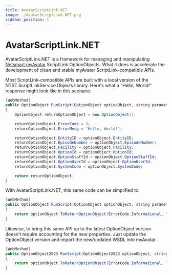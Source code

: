 ```yaml
---
title: AvatarScriptLink.NET
image: ./AvatarScriptLink.NET.png
sidebar_position: 1
---
```


# AvatarScriptLink.NET

AvatarScriptLink.NET is a framework for managing and manipulating [Netsmart myAvatar](https://www.ntst.com/Solutions-and-Services/Offerings/myAvatar) ScriptLink OptionObjects. What it does is accelerate the development of clean and stable myAvatar ScriptLink-compatible APIs.

Most ScriptLink-compatible APIs are built with a local version of the NTST.ScriptLinkService.Objects library. Here's what a "Hello, World!" response might look like in this scenario.

```cs title="Without AvatarScriptLink.NET"
[WebMethod]
public OptionObject RunScript(OptionObject optionObject, string parameter)
{
    OptionObject returnOptionObject = new OptionObject();

    returnOptionObject.ErrorCode = 3;
    returnOptionObject.ErrorMesg = "Hello, World!";

    returnOptionObject.EntityID = optionObject.EntityID;
    returnOptionObject.EpisodeNumber = optionObject.EpisodeNumber;
    returnOptionObject.Facility = optionObject.Facility;
    returnOptionObject.OptionId = optionObject.OptionId;
    returnOptionObject.OptionStaffId = optionObject.OptionStaffId;
    returnOptionObject.OptionUserId = optionObject.OptionUserId;
    returnOptionObject.SystemCode = optionObject.SystemCode;

    return returnOptionObject;
}
```

With AvatarScriptLink.NET, this same code can be simplified to:

```cs title="With AvatarScriptLink.NET"
[WebMethod]
public OptionObject RunScript(OptionObject optionObject, string parameter)
{
    return optionObject.ToReturnOptionObject(ErrorCode.Informational, "Hello, World!");
}
```

Likewise, to bring this same API up to the latest OptionObject version doesn't require accounting for the new properties. Just update the OptionObject version and import the new/updated WSDL into myAvatar.

```cs title="Upgrading from OptionObject to OptionObject2023"
[WebMethod]
public OptionObject2023 RunScript(OptionObject2023 optionObject, string parameter)
{
    return optionObject.ToReturnOptionObject(ErrorCode.Informational, "Hello, World!");
}
```
